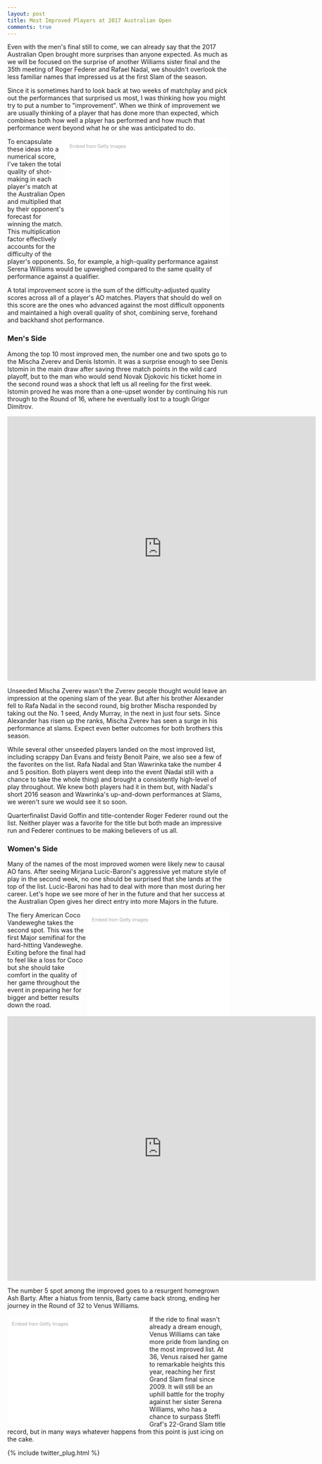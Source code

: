```yaml
---
layout: post
title: Most Improved Players at 2017 Australian Open
comments: true
---
```



Even with the men's final still to come, we can already say that the 2017 Australian Open brought more surprises than anyone expected. As much as we will be focused on the surprise of another Williams sister final and the 35th meeting of Roger Federer and Rafael Nadal, we shouldn't overlook the less familiar names that impressed us at the first Slam of the season. 


Since it is sometimes hard to look back at two weeks of matchplay and pick out the performances that surprised us most, I was thinking how you might try to put a number to "improvement". When we think of improvement we are usually thinking of a player that has done more than expected, which combines both how well a player has performed and how much that performance went beyond what he or she was anticipated to do.

<div class="getty embed image" style="background-color:#fff;display:inline-block;font-family:'Helvetica Neue',Helvetica,Arial,sans-serif;color:#a7a7a7;font-size:11px;width:70%;max-width:594px;float:right;padding:2%;"><div style="padding:0;margin:0;text-align:left;"><a href="http://www.gettyimages.com/detail/632362348" target="_blank" style="color:#a7a7a7;text-decoration:none;font-weight:normal !important;border:none;display:inline-block;">Embed from Getty Images</a></div><div style="overflow:hidden;position:relative;height:0;padding:66.666667% 0 0 0;width:100%;"><iframe src="//embed.gettyimages.com/embed/632362348?et=0ke0vvCrSwVeVo8pAuaZ2g&viewMoreLink=on&sig=pTqFrFeGsGxEtQTkcSxic67BHwzQkEBe3jSr-drVgPg=&caption=true" width="594" height="396" scrolling="no" frameborder="0" style="display:inline-block;position:absolute;top:0;left:0;width:100%;height:100%;margin:0;"></iframe></div><p style="margin:0;"></p></div>

To encapsulate these ideas into a numerical score, I've taken the total quality of shot-making in each player's match at the Australian Open and multiplied that by their opponent's forecast for winning the match. This multiplication factor effectively accounts for the difficulty of the player's opponents. So, for example, a high-quality performance against Serena Williams would be upweighed compared to the same quality of performance against a qualifier. 

A total improvement score is the sum of the difficulty-adjusted quality scores across all of a player's AO matches. Players that should do well on this score are the ones who advanced against the most difficult opponents and maintained a high overall quality of shot, combining serve, forehand and backhand shot performance.


### Men's Side

Among the top 10 most improved men, the number one and two spots go to the Mischa Zverev and Denis Istomin. It was a surprise enough to see Denis Istomin in the main draw after saving three match points in the wild card playoff, but to the man who would send Novak Djokovic his ticket home in the second round was a shock that left us all reeling for the first week. Istomin proved he was more than a one-upset wonder by continuing his run through to the Round of 16, where he eventually lost to a tough Grigor Dimitrov. 


<iframe width="700" height="600" frameborder="0" scrolling="no" src="https://plot.ly/~on-the-t/1107.embed"></iframe>

Unseeded Mischa Zverev wasn't the Zverev people thought would leave an impression at the opening slam of the year. But after his brother Alexander fell to Rafa Nadal in the second round, big brother Mischa responded by taking out the No. 1 seed, Andy Murray, in the next in just four sets. Since Alexander has risen up the ranks, Mischa Zverev has seen a surge in his performance at slams. Expect even better outcomes for both brothers this season. 

While several other unseeded players landed on the most improved list, including scrappy Dan Evans and feisty Benoit Paire, we also see a few of the favorites on the list. Rafa Nadal and Stan Wawrinka take the number 4 and 5 position. Both players went deep into the event (Nadal still with a chance to take the whole thing) and brought a consistently high-level of play throughout. We knew both players had it in them but, with Nadal's short 2016 season and Wawrinka's up-and-down performances at Slams, we weren't sure we would see it so soon. 

Quarterfinalist David Goffin and title-contender Roger Federer round out the list. Neither player was a favorite for the title but both made an impressive run and Federer continues to be making believers of us all.


### Women's Side


Many of the names of the most improved women were likely new to causal AO fans. After seeing Mirjana Lucic-Baroni's aggressive yet mature style of play in the second week, no one should be surprised that she lands at the top of the list. Lucic-Baroni has had to deal with more than most during her career. Let's hope we see more of her in the future and that her success at the Australian Open gives her direct entry into more Majors in the future.

<div class="getty embed image" style="background-color:#fff;display:inline-block;font-family:'Helvetica Neue',Helvetica,Arial,sans-serif;color:#a7a7a7;font-size:11px;width:60%;max-width:594px;float:right;padding:2%;"><div style="padding:0;margin:0;text-align:left;"><a href="http://www.gettyimages.com/detail/632623274" target="_blank" style="color:#a7a7a7;text-decoration:none;font-weight:normal !important;border:none;display:inline-block;">Embed from Getty Images</a></div><div style="overflow:hidden;position:relative;height:0;padding:66.666667% 0 0 0;width:100%;"><iframe src="//embed.gettyimages.com/embed/632623274?et=Z7xXK3LVRkNEzdB-IOTwYw&viewMoreLink=on&sig=ZeldkU-VL7mJBg9Gxz_1ris0P8MfJXrzwbtMoWxFbR4=&caption=true" width="594" height="396" scrolling="no" frameborder="0" style="display:inline-block;position:absolute;top:0;left:0;width:100%;height:100%;margin:0;"></iframe></div><p style="margin:0;"></p></div>

The fiery American Coco Vandeweghe takes the second spot. This was the first Major semifinal for the hard-hitting Vandeweghe. Exiting before the final had to feel like a loss for Coco but she should take comfort in the quality of her game throughout the event in preparing her for bigger and better results down the road.


<iframe width="700" height="600" frameborder="0" scrolling="no" src="https://plot.ly/~on-the-t/1109.embed"></iframe>


The number 5 spot among the improved goes to a resurgent homegrown Ash Barty. After a hiatus from tennis, Barty came back strong, ending her journey in the Round of 32 to Venus Williams. 

<div class="getty embed image" style="background-color:#fff;display:inline-block;font-family:'Helvetica Neue',Helvetica,Arial,sans-serif;color:#a7a7a7;font-size:11px;width:60%;max-width:594px;float:left;padding:2%;"><div style="padding:0;margin:0;text-align:left;"><a href="http://www.gettyimages.com/detail/632741244" target="_blank" style="color:#a7a7a7;text-decoration:none;font-weight:normal !important;border:none;display:inline-block;">Embed from Getty Images</a></div><div style="overflow:hidden;position:relative;height:0;padding:69.528620% 0 0 0;width:100%;"><iframe src="//embed.gettyimages.com/embed/632741244?et=7l-ig6ZkStF-796fqwiQ7w&viewMoreLink=on&sig=te1RnUNl_pdbemjHY_pzcIPANHKePn-uSMwupyfzUn4=&caption=true" width="594" height="413" scrolling="no" frameborder="0" style="display:inline-block;position:absolute;top:0;left:0;width:100%;height:100%;margin:0;"></iframe></div><p style="margin:0;"></p></div>

If the ride to final wasn't already a dream enough, Venus Williams can take more pride from landing on the most improved list. At 36, Venus raised her game to remarkable heights this year, reaching her first Grand Slam final since 2009. It will still be an uphill battle for the trophy against her sister Serena Williams, who has a chance to surpass Steffi Graf's 22-Grand Slam title record, but in many ways whatever happens from this point is just icing on the cake. 



{% include twitter_plug.html %}
